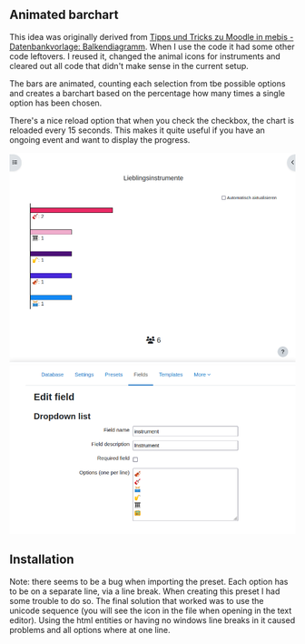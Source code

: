 ## Animated barchart

This idea was originally derived from 
[Tipps und Tricks zu Moodle in mebis - Datenbankvorlage: Balkendiagramm](https://fdagner.notion.site/Datenbankvorlage-Balkendiagramm-50070ca4c56747be834781286122509b).
When I use the code it had some other code leftovers. I reused it, changed
the animal icons for instruments and cleared out all code that didn't make sense
in the current setup.

The bars are animated, counting each selection from tbe possible options and
creates a barchart based on the percentage how many times a single option has
been chosen.

There's a nice reload option that when you check the checkbox, the chart is reloaded
every 15 seconds. This makes it quite useful if you have an ongoing event and
want to display the progress.

![Screenshot list viee](list_view.png "Screenshot list view")
![Sceeenshot dropdown list](dropdown_list_instruments.png "Sceeenshot dropdown list")

## Installation

Note: there seems to be a bug when importing the preset. Each option has to be on a separate
line, via a line break. When creating this preset I had some trouble to do so. The
final solution that worked was to use the unicode sequence (you will see the icon in the file
when opening in the text editor). Using the html entities or having no windows line breaks
in it caused problems and all options where at one line.